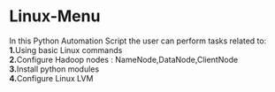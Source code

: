 # Linux-Menu
In this Python Automation Script the user can perform tasks related to:
<br><b>1.</b>Using basic Linux commands
<br><b>2.</b>Configure Hadoop nodes : NameNode,DataNode,ClientNode
<br><b>3.</b>Install python modules
<br><b>4.</b>Configure Linux LVM
